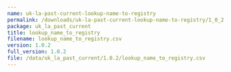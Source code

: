 ```yaml
---
name: uk-la-past-current-lookup-name-to-registry
permalink: /downloads/uk-la-past-current-lookup-name-to-registry/1_0_2
package: uk_la_past_current
title: lookup_name_to_registry
filename: lookup_name_to_registry.csv
version: 1.0.2
full_version: 1.0.2
file: /data/uk_la_past_current/1.0.2/lookup_name_to_registry.csv
---
```

